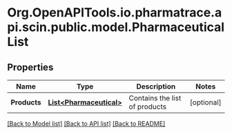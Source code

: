 # Org.OpenAPITools.io.pharmatrace.api.scin.public.model.PharmaceuticalList
## Properties

Name | Type | Description | Notes
------------ | ------------- | ------------- | -------------
**Products** | [**List&lt;Pharmaceutical&gt;**](Pharmaceutical.md) | Contains the list of products | [optional] 

[[Back to Model list]](../README.md#documentation-for-models) [[Back to API list]](../README.md#documentation-for-api-endpoints) [[Back to README]](../README.md)

